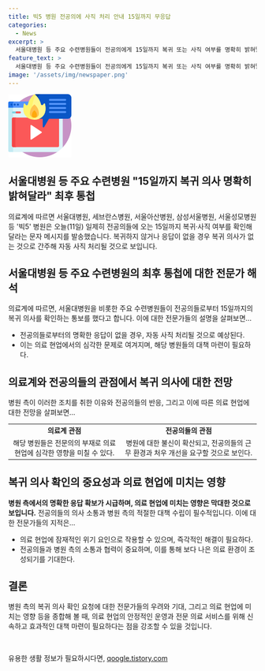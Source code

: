 ```yaml
---
title: 빅5 병원 전공의에 사직 처리 안내 15일까지 무응답
categories:
  - News
excerpt: >
  서울대병원 등 주요 수련병원들이 전공의에게 15일까지 복귀 또는 사직 여부를 명확히 밝혀달라는 최후 통첩을 했습니다. 빅5 병원으로 불리는 서울대병원, 세브란스병원, 서울아산병원 등은 전공의들에게 이에 대한 응답을 요청하는 문자 메시지를 발송했는데, 복귀하지 않거나 응답이 없을 경우 자동 사직 처리될 예정입니다.  #빅5 #전공의 #최후통첩 #사직처리
feature_text: >
  서울대병원 등 주요 수련병원들이 전공의에게 15일까지 복귀 또는 사직 여부를 명확히 밝혀달라는 최후 통첩을 했습니다. 빅5 병원으로 불리는 서울대병원, 세브란스병원, 서울아산병원 등은 전공의들에게 이에 대한 응답을 요청하는 문자 메시지를 발송했는데, 복귀하지 않거나 응답이 없을 경우 자동 사직 처리될 예정입니다.  #빅5 #전공의 #최후통첩 #사직처리
image: '/assets/img/newspaper.png'
---
```


<p><img src="/assets/img/news.png" alt="rentncar 속보" /></p>

<h2 data-ke-size="size26"><b>서울대병원 등 주요 수련병원 "15일까지 복귀 의사 명확히 밝혀달라" 최후 통첩</b></h2>

<p data-ke-size="size16"></p>

<p>의료계에 따르면 서울대병원, 세브란스병원, 서울아산병원, 삼성서울병원, 서울성모병원 등 '빅5' 병원은 오늘(11일) 일제히 전공의들에 오는 15일까지 복귀·사직 여부를 확인해달라는 문자 메시지를 발송했습니다. 복귀하지 않거나 응답이 없을 경우 복귀 의사가 없는 것으로 간주해 자동 사직 처리될 것으로 보입니다.</p>

<p data-ke-size="size16"></p>

<h2 data-ke-size="size26">서울대병원 등 주요 수련병원의 최후 통첩에 대한 전문가 해석</h2>

<p data-ke-size="size16">의료계에 따르면, 서울대병원을 비롯한 주요 수련병원들이 전공의들로부터 15일까지의 복귀 의사를 확인하는 통보를 했다고 합니다. 이에 대한 전문가들의 설명을 살펴보면...</p>

<ul>
  <li>전공의들로부터의 명확한 응답이 없을 경우, 자동 사직 처리될 것으로 예상된다.</li>
  <li>이는 의료 현업에서의 심각한 문제로 여겨지며, 해당 병원들의 대책 마련이 필요하다.</li>
</ul>

<h2 data-ke-size="size26">의료계와 전공의들의 관점에서 복귀 의사에 대한 전망</h2>

<p data-ke-size="size16">병원 측이 이러한 조치를 취한 이유와 전공의들의 반응, 그리고 이에 따른 의료 현업에 대한 전망을 살펴보면...</p>

<table>
  <tr>
    <td style="text-align: center; height: 17px;"><b>의료계 관점</b></td>
    <td style="text-align: center; height: 17px;"><b>전공의들의 관점</b></td>
  </tr>
  <tr>
    <td style="text-align: center; height: 17px;">해당 병원들은 전문의의 부재로 의료 현업에 심각한 영향을 미칠 수 있다.</td>
    <td style="text-align: center; height: 17px;">병원에 대한 불신이 확산되고, 전공의들의 근무 환경과 처우 개선을 요구할 것으로 보인다.</td>
  </tr>
</table>

<p data-ke-size="size16"></p>

<h2 data-ke-size="size26">복귀 의사 확인의 중요성과 의료 현업에 미치는 영향</h2>

<p data-ke-size="size16"><b>병원 측에서의 명확한 응답 확보가 시급하며, 의료 현업에 미치는 영향은 막대한 것으로 보입니다.</b> 전공의들의 의사 소통과 병원 측의 적절한 대책 수립이 필수적입니다. 이에 대한 전문가들의 지적은...</p>

<ul>
  <li>의료 현업에 잠재적인 위기 요인으로 작용할 수 있으며, 즉각적인 해결이 필요하다.</li>
  <li>전공의들과 병원 측의 소통과 협력이 중요하며, 이를 통해 보다 나은 의료 환경이 조성되기를 기대한다.</li>
</ul>

<p data-ke-size="size16"></p>

<h2 data-ke-size="size26">결론</h2>

<p data-ke-size="size16">병원 측의 복귀 의사 확인 요청에 대한 전문가들의 우려와 기대, 그리고 의료 현업에 미치는 영향 등을 종합해 볼 때, 의료 현업의 안정적인 운영과 전문 의료 서비스를 위해 신속하고 효과적인 대책 마련이 필요하다는 점을 강조할 수 있을 것입니다.</p>

<p data-ke-size="size16">&nbsp;</p>
유용한 생활 정보가 필요하시다면, <a href="https://qoogle.tistory.com" rel="dofollow">qoogle.tistory.com</a>


